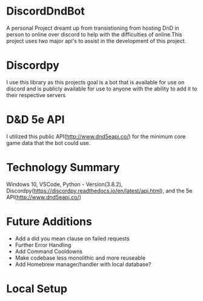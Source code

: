 # DiscordDndBot
A personal Project dreamt up from transistioning from hosting DnD in person to online
over discord to help with the difficulties of online.This project uses two major api's to assist in the development of this project.

# Discordpy
I use this library as this projects goal is a bot that is available for use on discord and is publicly available for use to anyone with the ability to add it to their respective servers

# D&D 5e API
I utilized this public API(http://www.dnd5eapi.co/) for the minimum core game data that the bot could use.

# Technology Summary
Windows 10, VSCode, Python - Version(3.8.2), Discordpy(https://discordpy.readthedocs.io/en/latest/api.html), and the 5e API(http://www.dnd5eapi.co/)

# Future Additions
- Add a did you mean clause on failed requests
- Further Error Handling
- Add Command Cooldowns
- Make codebase less monolithic and more reuseable
- Add Homebrew manager/handler with local database?


# Local Setup